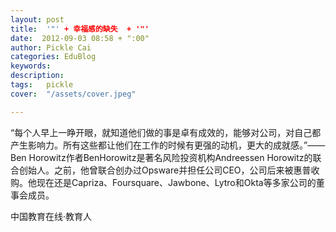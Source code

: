 ```yaml
---
layout: post  
title:  '"' + 幸福感的缺失  + '"'
date:  2012-09-03 08:58 + ":00" 
author: Pickle Cai  
categories: EduBlog  
keywords: 
description:   
tags:	pickle   
cover:  "/assets/cover.jpeg"  

---  
```

    
“每个人早上一睁开眼，就知道他们做的事是卓有成效的，能够对公司，对自己都产生影响力。所有这些都让他们在工作的时候有更强的动机，更大的成就感。”——Ben Horowitz作者BenHorowitz是著名风险投资机构Andreessen Horowitz的联合创始人。之前，他曾联合创办过Opsware并担任公司CEO，公司后来被惠普收购。他现在还是Capriza、Foursquare、Jawbone、Lytro和Okta等多家公司的董事会成员。		

		    
 中国教育在线·教育人

